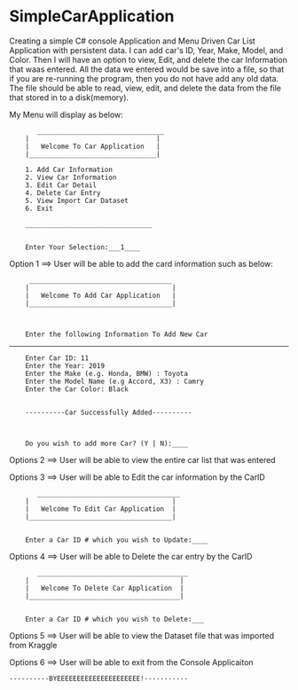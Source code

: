 # SimpleCarApplication

Creating a simple C# console Application and Menu Driven Car List Application with persistent data. 
I can add car's ID, Year, Make, Model, and Color. Then I will have an option to view, Edit, and delete
the car Information that waas entered. All the data we entered would be save into a file, 
so that if you are re-running the program, then you do not have add any old data. The file should be able to
read, view, edit, and delete the data from the file that stored in to a disk(memory). 

My Menu will display as below: 

	       ________________________________
        |                                |
        |   Welcome To Car Application   |
        |________________________________|

		1. Add Car Information
        2. View Car Information
        3. Edit Car Detail
        4. Delete Car Entry
        5. View Import Car Dataset
        6. Exit

        ________________________________


        Enter Your Selection:___1____


Option 1 ==> User will be able to add the card information such as below:

			
         ____________________________________
        |                                    |
        |   Welcome To Add Car Application   |
        |____________________________________|



        Enter the following Information To Add New Car

________________________________________________________

        Enter Car ID: 11
        Enter the Year: 2019
        Enter the Make (e.g. Honda, BMW) : Toyota
        Enter the Model Name (e.g Accord, X3) : Camry
        Enter the Car Color: Black

		
        ----------Car Successfully Added----------



        Do you wish to add more Car? (Y | N):____


Options 2 ==> User will be able to view the entire car list that was entered

Options 3 ==> User will be able to Edit the car information by the CarID

	       ____________________________________
        |                                    |
        |   Welcome To Edit Car Application  |
        |____________________________________|


        Enter a Car ID # which you wish to Update:____

Options 4 ==> User will be able to Delete the car entry by the CarID

	       ______________________________________
        |                                      |
        |   Welcome To Delete Car Application  |
        |______________________________________|


        Enter a Car ID # which you wish to Delete:___

Options 5 ==> User will be able to view the Dataset file that was imported from Kraggle

Options 6 ==> User will be able to exit from the Console Applicaiton

    ----------BYEEEEEEEEEEEEEEEEEEEEE!-----------



